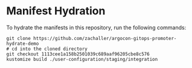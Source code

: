 # Manifest Hydration

To hydrate the manifests in this repository, run the following commands:

```shell
git clone https://github.com/zachaller/argocon-gitops-promoter-hydrate-demo
# cd into the cloned directory
git checkout 1113cee1a158b2501039c689aaf96205cbe8c576
kustomize build ./user-configuration/staging/integration
```

